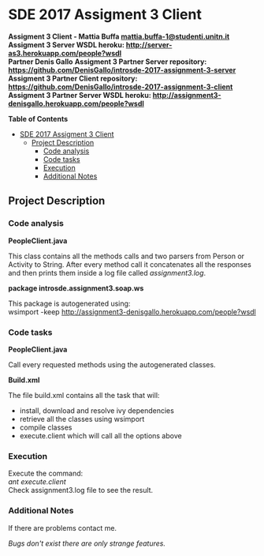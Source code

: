 # SDE 2017 Assigment 3 Client 


**Assigment 3 Client - Mattia Buffa mattia.buffa-1@studenti.unitn.it**  
**Assigment 3 Server WSDL heroku: http://server-as3.herokuapp.com/people?wsdl**  
**Partner Denis Gallo**
**Assigment 3 Partner Server repository: https://github.com/DenisGallo/introsde-2017-assignment-3-server**  
**Assigment 3 Partner Client repository: https://github.com/DenisGallo/introsde-2017-assignment-3-client**  
**Assigment 3 Partner Server WSDL heroku: http://assignment3-denisgallo.herokuapp.com/people?wsdl**  

**Table of Contents**

- [SDE 2017 Assigment 3 Client](#sde-2017-assigment-3-Client)
	- [Project Description](#project-description)
		- [Code analysis](#code-analysis)
		- [Code tasks](#code-tasks)
		- [Execution](#execution)
		- [Additional Notes](#additional-notes)

## Project Description

### Code analysis

**PeopleClient.java**

This class contains all the methods calls and two parsers from Person or Activity to String. 
After every method call it concatenates all the responses and then prints them inside a log file called *assignment3.log*. 

**package introsde.assignment3.soap.ws**

This package is autogenerated using:  
wsimport -keep http://assignment3-denisgallo.herokuapp.com/people?wsdl

### Code tasks

**PeopleClient.java**

Call every requested methods using the autogenerated classes.

**Build.xml**

The file build.xml contains all the task that will:  
- install, download and resolve ivy dependencies  
- retrieve all the classes using wsimport  
- compile classes  
- execute.client which will call all the options above 
	
### Execution

Execute the command:  
*ant execute.client*  
Check assignment3.log file to see the result.

### Additional Notes

If there are problems contact me. 
  
*Bugs don't exist there are only strange features.*

